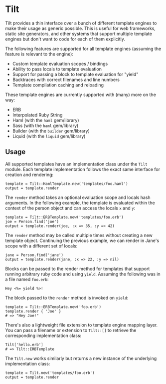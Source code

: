 Tilt
====

Tilt provides a thin interface over a bunch of different template engines to
make their usage as generic possible. This is useful for web frameworks,
static site generators, and other systems that support multiple template
engines but don't want to code for each of them explicitly.

The following features are supported for all template engines (assuming the
feature is relevant to the engine):

 * Custom template evaluation scopes / bindings
 * Ability to pass locals to template evaluation
 * Support for passing a block to template evaluation for "yield"
 * Backtraces with correct filenames and line numbers
 * Template compilation caching and reloading

These template engines are currently supported with (many) more on the way:

 * ERB
 * Interpolated Ruby String
 * Haml (with the `haml` gem/library)
 * Sass (with the `haml` gem/library)
 * Builder (with the `builder` gem/library)
 * Liquid (with the `liquid` gem/library)

Usage
-----

All supported templates have an implementation class under the `Tilt` module.
Each template implementation follows the exact same interface for creation
and rendering:

    template = Tilt::HamlTemplate.new('templates/foo.haml')
    output = template.render

The `render` method takes an optional evaluation scope and locals hash
arguments. In the following example, the template is evaluated within the
context of the person object and can access the locals `x` and `y`:

    template = Tilt::ERBTemplate.new('templates/foo.erb')
    joe = Person.find('joe')
    output = template.render(joe, :x => 35, :y => 42)

The `render` method may be called multiple times without creating a new
template object. Continuing the previous example, we can render in Jane's
scope with a different set of locals:

    jane = Person.find('jane')
    output = template.render(jane, :x => 22, :y => nil)

Blocks can be passed to the render method for templates that support running
arbitrary ruby code and using `yield`. Assuming the following was in a file
named `foo.erb`:

    Hey <%= yield %>!

The block passed to the `render` method is invoked on `yield`:

    template = Tilt::ERBTemplate.new('foo.erb')
    template.render { 'Joe' }
    # => "Hey Joe!"

There's also a lightweight file extension to template engine mapping layer.
You can pass a filename or extension to `Tilt::[]` to retrieve the
corresponding implementation class:

    Tilt['hello.erb']
    # => Tilt::ERBTemplate

The `Tilt.new` works similarly but returns a new instance of the underlying
implementation class:

    template = Tilt.new('templates/foo.erb')
    output = template.render
